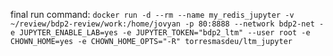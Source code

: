 final run command:
```docker run -d --rm --name my_redis_jupyter -v ~/review/bdp2-review/work:/home/jovyan -p 80:8888 --network bdp2-net -e JUPYTER_ENABLE_LAB=yes -e JUPYTER_TOKEN="bdp2_ltm" --user root -e CHOWN_HOME=yes -e CHOWN_HOME_OPTS="-R" torresmasdeu/ltm_jupyter```
